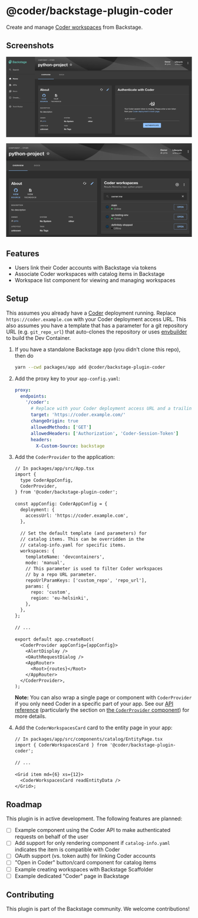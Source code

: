 # @coder/backstage-plugin-coder

Create and manage [Coder workspaces](https://coder.com/docs/v2/latest) from Backstage.

## Screenshots

![Coder authentication](./screenshots/coder-auth.png)

![Workspace list page](./screenshots/catalog-item.png)

## Features

- Users link their Coder accounts with Backstage via tokens
- Associate Coder workspaces with catalog items in Backstage
- Workspace list component for viewing and managing workspaces

## Setup

This assumes you already have a [Coder](https://github.com/coder/coder) deployment running.
Replace `https://coder.example.com` with your Coder deployment access URL. This also assumes
you have a template that has a parameter for a git repository URL (e.g. `git_repo_url`) that auto-clones
the repository or uses [envbuilder](https://coder.com/docs/v2/latest/templates/devcontainers) to build
the Dev Container.

1. If you have a standalone Backstage app (you didn't clone this repo), then do

   ```bash
   yarn --cwd packages/app add @coder/backstage-plugin-coder
   ```

1. Add the proxy key to your `app-config.yaml`:

   ```yaml
   proxy:
     endpoints:
       '/coder':
         # Replace with your Coder deployment access URL and a trailing /
         target: 'https://coder.example.com/'
         changeOrigin: true
         allowedMethods: ['GET']
         allowedHeaders: ['Authorization', 'Coder-Session-Token']
         headers:
           X-Custom-Source: backstage
   ```

1. Add the `CoderProvider` to the application:

   ```tsx
   // In packages/app/src/App.tsx
   import {
     type CoderAppConfig,
     CoderProvider,
   } from '@coder/backstage-plugin-coder';

   const appConfig: CoderAppConfig = {
     deployment: {
       accessUrl: 'https://coder.example.com',
     },

     // Set the default template (and parameters) for
     // catalog items. This can be overridden in the
     // catalog-info.yaml for specific items.
     workspaces: {
       templateName: 'devcontainers',
       mode: 'manual',
       // This parameter is used to filter Coder workspaces
       // by a repo URL parameter.
       repoUrlParamKeys: ['custom_repo', 'repo_url'],
       params: {
         repo: 'custom',
         region: 'eu-helsinki',
       },
     },
   };

   // ...

   export default app.createRoot(
     <CoderProvider appConfig={appConfig}>
       <AlertDisplay />
       <OAuthRequestDialog />
       <AppRouter>
         <Root>{routes}</Root>
       </AppRouter>
     </CoderProvider>,
   );
   ```

   **Note:** You can also wrap a single page or component with `CoderProvider` if you only need Coder in a specific part of your app. See our [API reference](./docs/README.md) (particularly the section on [the `CoderProvider` component](./docs/components.md#coderprovider)) for more details.

1. Add the `CoderWorkspacesCard` card to the entity page in your app:

   ```tsx
   // In packages/app/src/components/catalog/EntityPage.tsx
   import { CoderWorkspacesCard } from '@coder/backstage-plugin-coder';

   // ...

   <Grid item md={6} xs={12}>
     <CoderWorkspacesCard readEntityData />
   </Grid>;
   ```

## Roadmap

This plugin is in active development. The following features are planned:

- [ ] Example component using the Coder API to make authenticated requests on behalf of the user
- [ ] Add support for only rendering component if `catalog-info.yaml` indicates the item is compatible with Coder
- [ ] OAuth support (vs. token auth) for linking Coder accounts
- [ ] "Open in Coder" button/card component for catalog items
- [ ] Example creating workspaces with Backstage Scaffolder
- [ ] Example dedicated "Coder" page in Backstage

## Contributing

This plugin is part of the Backstage community. We welcome contributions!
